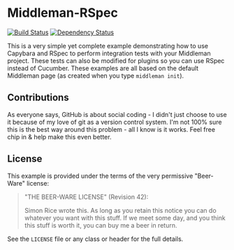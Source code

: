 # Middleman-RSpec

[![Build Status](https://travis-ci.org/simonrice/middleman-rspec.svg)](https://travis-ci.org/simonrice/middleman-rspec)
[![Dependency Status](https://gemnasium.com/simonrice/middleman-rspec.svg)](https://gemnasium.com/simonrice/middleman-rspec)

This is a very simple yet complete example demonstrating how to use Capybara and RSpec to perform integration tests with your Middleman project.  These tests can also be modified for plugins so you can use RSpec instead of Cucumber.  These examples are all based on the default Middleman page (as created when you type `middleman init`).

## Contributions

As everyone says, GitHub is about social coding - I didn't just choose to use it because of my love of git as a version control system.  I'm not 100% sure this is the best way around this problem - all I know is it works.  Feel free chip in & help make this even better.

## License

This example is provided under the terms of the very permissive "Beer-Ware" license:

> "THE BEER-WARE LICENSE" (Revision 42):
>
> Simon Rice wrote this.  As long as you retain this notice you can do whatever you want with this stuff. If we meet some day, and you think this stuff is worth it, you can buy me a beer in return.

See the `LICENSE` file or any class or header for the full details.
